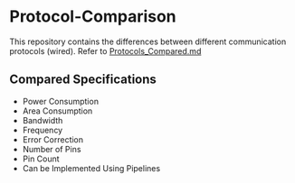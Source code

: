 # Protocol-Comparison
This repository contains the differences between different communication protocols (wired). Refer to [Protocols_Compared.md](/Protocols_Compared.md)

##  Compared Specifications
- Power Consumption
- Area Consumption
- Bandwidth
- Frequency
- Error Correction
- Number of Pins
- Pin Count
- Can be Implemented Using Pipelines
